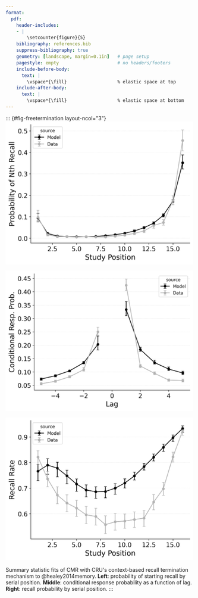 ```yaml
---
format:
  pdf:
    header-includes:
    - |
        \setcounter{figure}{5}
    bibliography: references.bib
    suppress-bibliography: true
    geometry: [landscape, margin=0.1in]   # page setup
    pagestyle: empty                      # no headers/footers
    include-before-body:
      text: |
        \vspace*{\fill}                   % elastic space at top
    include-after-body:
      text: |
        \vspace*{\fill}                   % elastic space at bottom
---
```


::: {#fig-freetermination layout-ncol="3"}
![](figures/bw_HealeyKahana2014_CRU_with_Feature-to-Context__Pre-Expt__Primacy_StartDrift__and_ContextTerm_Fitting_pnr.png)

![](figures/bw_HealeyKahana2014_CRU_with_Feature-to-Context__Pre-Expt__Primacy_StartDrift__and_ContextTerm_Fitting_crp.png)

![](figures/bw_HealeyKahana2014_CRU_with_Feature-to-Context__Pre-Expt__Primacy_StartDrift__and_ContextTerm_Fitting_spc.png)

Summary statistic fits of CMR with CRU's context-based recall termination mechanism to @healey2014memory.
**Left**: probability of starting recall by serial position.
**Middle**: conditional response probability as a function of lag.
**Right**: recall probability by serial position.
:::

<!-- **Alt Text**.
Three side-by-side line plots compare a CMR model that uses CRU's context-based stopping rule (black) with empirical free-recall data from @healey2014memory (gray). Left panel: probability that each study position is produced as the N-th recall; both model and data rise steeply at the end of the list, though the model sits slightly higher at the final positions. Middle panel: lag-conditional response probability, showing a forward-skewed peak at +1; the model captures the overall shape but undershoots the sharpness of the +1 jump. Right panel: overall recall rate by study position; both traces form a shallow "U", but the model overestimates mid-list recall and underestimates the depth of the primacy dip. -->
